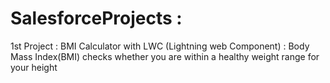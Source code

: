 # SalesforceProjects : 
1st Project : BMI Calculator with LWC (Lightning web Component)
              : Body Mass Index(BMI) checks whether you are within a healthy weight range for your height
